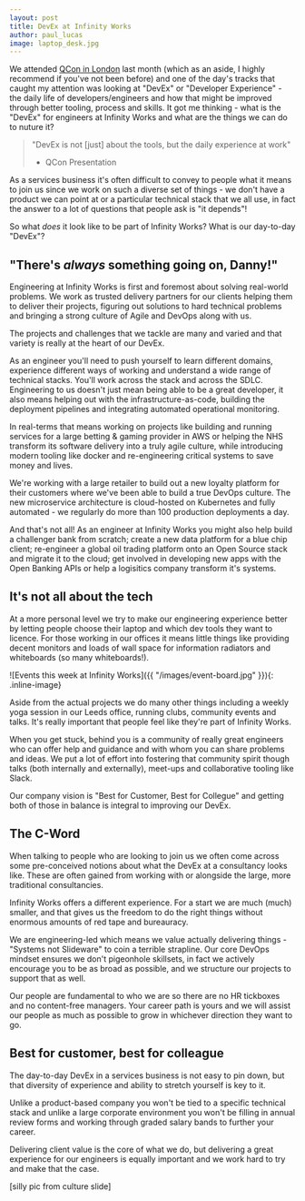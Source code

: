 ```yaml
---
layout: post
title: DevEx at Infinity Works
author: paul_lucas
image: laptop_desk.jpg
---
```


We attended [QCon in London](https://qconlondon.com) last month (which as an aside, I highly recommend if you've not been before) and one of the day's tracks that caught my attention was looking at "DevEx" or "Developer Experience" - the daily life of developers/engineers and how that might be improved through better tooling, process and skills.  It got me thinking - what is the "DevEx" for engineers at Infinity Works and what are the things we can do to nuture it?

> "DevEx is not [just] about the tools, but the daily experience at work"
> - QCon Presentation

As a services business it's often difficult to convey to people what it means to join us since we work on such a diverse set of things - we don't have a product we can point at or a particular technical stack that we all use, in fact the answer to a lot of questions that people ask is "it depends"!

So what _does_ it look like to be part of Infinity Works?  What is our day-to-day "DevEx"?

## "There's _always_ something going on, Danny!"

Engineering at Infinity Works is first and foremost about solving real-world problems.  We work as trusted delivery partners for our clients helping them to deliver their projects, figuring out solutions to hard technical problems and bringing a strong culture of Agile and DevOps along with us.

The projects and challenges that we tackle are many and varied and that variety is really at the heart of our DevEx.

As an engineer you'll need to push yourself to learn different domains, experience different ways of working and understand a wide range of technical stacks.  You'll work across the stack and across the SDLC.  Engineering to us doesn't just mean being able to be a great developer, it also means helping out with the infrastructure-as-code, building the deployment pipelines and integrating automated operational monitoring.

In real-terms that means working on projects like building and running services for a large betting &amp; gaming provider in AWS or helping the NHS transform its software delivery into a truly agile culture, while introducing modern tooling like docker and re-engineering critical systems to save money and lives.

We're working with a large retailer to build out a new loyalty platform for their customers where we've been able to build a true DevOps culture.  The new microservice architecture is cloud-hosted on Kubernetes and fully automated - we regularly do more than 100 production deployments a day.

And that's not all!  As an engineer at Infinity Works you might also help build a challenger bank from scratch; create a new data platform for a blue chip client; re-engineer a global oil trading platform onto an Open Source stack and migrate it to the cloud; get involved in developing new apps with the Open Banking APIs or help a logisitics company transform it's systems.

## It's not all about the tech

At a more personal level we try to make our engineering experience better by letting people choose their laptop and which dev tools they want to licence.  For those working in our offices it means little things like providing decent monitors and loads of wall space for information radiators and whiteboards (so many whiteboards!).

![Events this week at Infinity Works]({{ "/images/event-board.jpg" }}){: .inline-image}

Aside from the actual projects we do many other things including a weekly yoga session in our Leeds office, running clubs, community events and talks.  It's really important that people feel like they're part of Infinity Works.

When you get stuck, behind you is a community of really great engineers who can offer help and guidance and with whom you can share problems and ideas.  We put a lot of effort into fostering that community spirit though talks (both internally and externally), meet-ups and collaborative tooling like Slack.

Our company vision is "Best for Customer, Best for Collegue" and getting both of those in balance is integral to improving our DevEx.

## The C-Word

When talking to people who are looking to join us we often come across some pre-conceived notions about what the DevEx at a consultancy looks like.  These are often gained from working with or alongside the large, more traditional consultancies.

Infinity Works offers a different experience.  For a start we are much (much) smaller, and that gives us the freedom to do the right things without enormous amounts of red tape and bureauracy.

We are engineering-led which means we value actually delivering things - "Systems not Slideware" to coin a terrible strapline.  Our core DevOps mindset ensures we don't pigeonhole skillsets, in fact we actively encourage you to be as broad as possible, and we structure our projects to support that as well.

Our people are fundamental to who we are so there are no HR tickboxes and no content-free managers.  Your career path is yours and we will assist our people as much as possible to grow in whichever direction they want to go.

## Best for customer, best for colleague

The day-to-day DevEx in a services business is not easy to pin down, but that diversity of experience and ability to stretch yourself is key to it.

Unlike a product-based company you won't be tied to a specific technical stack and unlike a large corporate environment you won't be filling in annual review forms and working through graded salary bands to further your career.

Delivering client value is the core of what we do, but delivering a great experience for our engineers is equally important and we work hard to try and make that the case.

[silly pic from culture slide]
